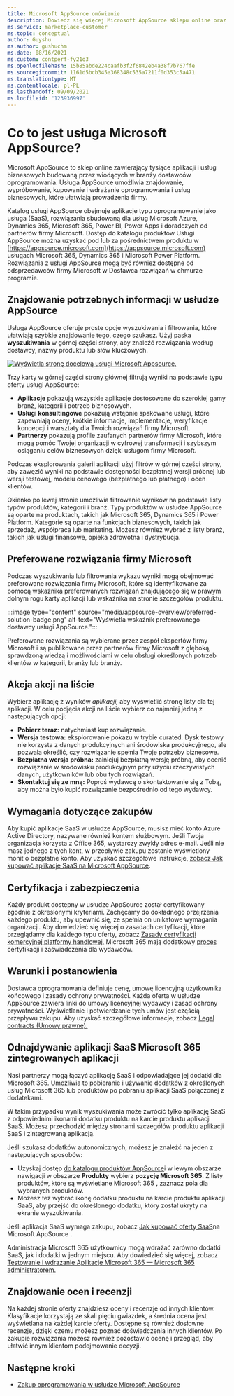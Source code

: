 ```yaml
---
title: Microsoft AppSource omówienie
description: Dowiedz się więcej Microsoft AppSource sklepu online oraz dowiedz się, jak znaleźć i rozbudowany wykaz oprogramowania i rozwiązań.
ms.service: marketplace-customer
ms.topic: conceptual
author: Guyshu
ms.author: gushuchm
ms.date: 08/16/2021
ms.custom: contperf-fy21q3
ms.openlocfilehash: 15b85abde224caafb3f2f6842eb4a38f7b767ffe
ms.sourcegitcommit: 1161d5bcb345e368348c535a7211f0d353c5a471
ms.translationtype: MT
ms.contentlocale: pl-PL
ms.lasthandoff: 09/09/2021
ms.locfileid: "123936997"
---
```

# <a name="what-is-microsoft-appsource"></a>Co to jest usługa Microsoft AppSource?

Microsoft AppSource to sklep online zawierający tysiące aplikacji i usług biznesowych budowaną przez wiodących w branży dostawców oprogramowania. Usługa AppSource umożliwia znajdowanie, wypróbowanie, kupowanie i wdrażanie oprogramowania i usług biznesowych, które ułatwiają prowadzenia firmy.

Katalog usługi AppSource obejmuje aplikacje typu oprogramowanie jako usługa (SaaS), rozwiązania sbudowaną dla usług Microsoft Azure, Dynamics 365, Microsoft 365, Power BI, Power Apps i doradczych od partnerów firmy Microsoft. Dostęp do katalogu produktów Usługi AppSource można uzyskać pod lub za pośrednictwem produktu w [https://appsource.microsoft.com](https://appsource.microsoft.com) usługach Microsoft 365, Dynamics 365 i Microsoft Power Platform. Rozwiązania z usługi AppSource mogą być również dostępne od odsprzedawców firmy Microsoft w Dostawca rozwiązań w chmurze programie.

## <a name="find-what-you-need-on-appsource"></a>Znajdowanie potrzebnych informacji w usłudze AppSource

Usługa AppSource oferuje proste opcje wyszukiwania i filtrowania, które ułatwiają szybkie znajdowanie tego, czego szukasz. Użyj paska **wyszukiwania** w górnej części strony, aby znaleźć rozwiązania według dostawcy, nazwy produktu lub słów kluczowych.

[![Wyświetla stronę docelową usługi Microsoft Appsource.](media/appsource-overview/appsource-home-page.png)](media/appsource-overview/appsource-home-page.png#lightbox)

Trzy karty w górnej części strony głównej filtrują wyniki na podstawie typu oferty usługi AppSource:

- **Aplikacje** pokazują wszystkie aplikacje dostosowane do szerokiej gamy branż, kategorii i potrzeb biznesowych.
- **Usługi konsultingowe** pokazują wstępnie spakowane usługi, które zapewniają oceny, krótkie informacje, implementacje, weryfikacje koncepcji i warsztaty dla Twoich rozwiązań firmy Microsoft.
- **Partnerzy** pokazują profile zaufanych partnerów firmy Microsoft, które mogą pomóc Twojej organizacji w cyfrowej transformacji i szybszym osiąganiu celów biznesowych dzięki usługom firmy Microsoft.

Podczas eksplorowania galerii aplikacji użyj filtrów w górnej części strony, aby zawęzić wyniki na podstawie dostępności bezpłatnej wersji próbnej lub wersji testowej, modelu cenowego (bezpłatnego lub płatnego) i ocen klientów. [](https://appsource.microsoft.com/marketplace/apps)

Okienko po lewej stronie umożliwia filtrowanie wyników na podstawie listy typów produktów, kategorii i branż. Typy produktów w usłudze AppSource są oparte na produktach, takich jak Microsoft 365, Dynamics 365 i Power Platform. Kategorie są oparte na funkcjach biznesowych, takich jak sprzedaż, współpraca lub marketing. Możesz również wybrać z listy branż, takich jak usługi finansowe, opieka zdrowotna i dystrybucja.

## <a name="microsoft-preferred-solutions"></a>Preferowane rozwiązania firmy Microsoft

Podczas wyszukiwania lub filtrowania wykazu wyniki mogą obejmować preferowane rozwiązania firmy Microsoft, które są identyfikowane za pomocą wskaźnika preferowanych rozwiązań znajdującego się w prawym dolnym rogu karty aplikacji lub wskaźnika na stronie szczegółów produktu.

:::image type="content" source="media/appsource-overview/preferred-solution-badge.png" alt-text="Wyświetla wskaźnik preferowanego dostawcy usługi AppSource.":::

Preferowane rozwiązania są wybierane przez zespół ekspertów firmy Microsoft i są publikowane przez partnerów firmy Microsoft z głęboką, sprawdzoną wiedzą i możliwościami w celu obsługi określonych potrzeb klientów w kategorii, branży lub branży.

## <a name="take-action-on-a-listing"></a>Akcja akcji na liście

Wybierz aplikację z wyników *aplikacji,* aby wyświetlić stronę listy dla tej aplikacji. W celu podjęcia akcji na liście wybierz co najmniej jedną z następujących opcji:

- **Pobierz teraz:** natychmiast kup rozwiązanie.
- **Wersja testowa:** eksplorowanie pokazu w trybie curated. Dysk testowy nie korzysta z danych produkcyjnych ani środowiska produkcyjnego, ale pozwala określić, czy rozwiązanie spełnia Twoje potrzeby biznesowe.
- **Bezpłatna wersja próbna:** zainicjuj bezpłatną wersję próbną, aby ocenić rozwiązanie w środowisku produkcyjnym przy użyciu rzeczywistych danych, użytkowników lub obu tych rozwiązań.
- **Skontaktuj się ze mną:** Poproś wydawcę o skontaktowanie się z Tobą, aby można było kupić rozwiązanie bezpośrednio od tego wydawcy.

## <a name="purchasing-requirements"></a>Wymagania dotyczące zakupów

Aby kupić aplikacje SaaS w usłudze AppSource, musisz mieć konto Azure Active Directory, nazywane również kontem służbowym. Jeśli Twoja organizacja korzysta z Office 365, wystarczy zwykły adres e-mail. Jeśli nie masz jednego z tych kont, w przepływie zakupu zostanie wyświetlony monit o bezpłatne konto. Aby uzyskać szczegółowe instrukcje, [zobacz Jak kupować aplikacje SaaS na Microsoft AppSource](purchase-software-appsource.md).

## <a name="certification-and-security"></a>Certyfikacja i zabezpieczenia

Każdy produkt dostępny w usłudze AppSource został certyfikowany zgodnie z określonymi kryteriami. Zachęcamy do dokładnego przejrzenia każdego produktu, aby upewnić się, że spełnia on unikatowe wymagania organizacji. Aby dowiedzieć się więcej o zasadach certyfikacji, które przeglądamy dla każdego typu oferty, zobacz [Zasady certyfikacji komercyjnej platformy handlowej.](/legal/marketplace/certification-policies) Microsoft 365 mają dodatkowy [proces](/microsoft-365-app-certification/docs/enterprise-app-certification-guide) certyfikacji [](/microsoft-365-app-certification/docs/enterprise-app-attestation-guide) i zaświadczenia dla wydawców.

## <a name="terms-and-conditions"></a>Warunki i postanowienia

Dostawca oprogramowania definiuje cenę, umowę licencyjną użytkownika końcowego i zasady ochrony prywatności. Każda oferta w usłudze AppSource zawiera linki do umowy licencyjnej wydawcy i zasad ochrony prywatności. Wyświetlanie i potwierdzanie tych umów jest częścią przepływu zakupu. Aby uzyskać szczegółowe informacje, zobacz [Legal contracts (Umowy prawne).](legal-contracts.md)

## <a name="discover-saas-and-microsoft-365-integrated-apps"></a>Odnajdywanie aplikacji SaaS Microsoft 365 zintegrowanych aplikacji

Nasi partnerzy mogą łączyć aplikację SaaS i odpowiadające jej dodatki dla Microsoft 365. Umożliwia to pobieranie i używanie dodatków z określonych usług Microsoft 365 lub produktów po pobraniu aplikacji SaaS połączonej z dodatekami.

W takim przypadku wynik wyszukiwania może zwrócić tylko aplikację SaaS z odpowiednimi ikonami dodatku produktu na karcie produktu aplikacji SaaS. Możesz przechodzić między stronami szczegółów produktu aplikacji SaaS i zintegrowaną aplikacją.

Jeśli szukasz dodatków autonomicznych, możesz je znaleźć na jeden z następujących sposobów:

- Uzyskaj dostęp [do katalogu produktów AppSource](https://appsource.microsoft.com/marketplace/apps/)i w lewym obszarze nawigacji w obszarze **Produkty** wybierz **pozycję Microsoft 365**. Z listy produktów, które są wyświetlane Microsoft 365 **,** zaznacz pola dla wybranych produktów.
- Możesz też wybrać ikonę dodatku produktu na karcie produktu aplikacji SaaS, aby przejść do określonego dodatku, który został ukryty na ekranie wyszukiwania.

Jeśli aplikacja SaaS wymaga zakupu, zobacz [Jak kupować oferty SaaS](purchase-software-appsource.md)na Microsoft AppSource .

Administracja Microsoft 365 użytkownicy mogą wdrażać zarówno dodatki SaaS, jak i dodatki w jednym miejscu. Aby dowiedzieć się więcej, zobacz [Testowanie i wdrażanie Aplikacje Microsoft 365 — Microsoft 365 administratorem.](/microsoft-365/admin/manage/test-and-deploy-microsoft-365-apps)

## <a name="find-ratings-and-reviews"></a>Znajdowanie ocen i recenzji

Na każdej stronie oferty znajdziesz oceny i recenzje od innych klientów. Klasyfikacje korzystają ze skali pięciu gwiazdek, a średnia ocena jest wyświetlana na każdej karcie oferty. Dostępne są również dosłowne recenzje, dzięki czemu możesz poznać doświadczenia innych klientów. Po zakupie rozwiązania możesz również pozostawić ocenę i przegląd, aby ułatwić innym klientom podejmowanie decyzji.

## <a name="next-steps"></a>Następne kroki

- [Zakup oprogramowania w usłudze Microsoft AppSource](purchase-software-appsource.md)
